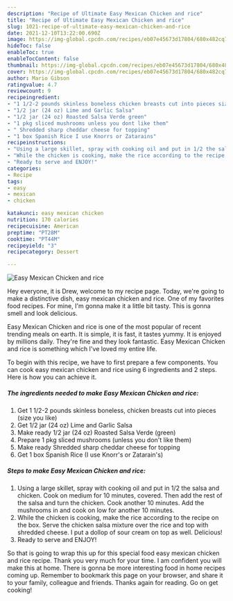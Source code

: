 ```yaml
---
description: "Recipe of Ultimate Easy Mexican Chicken and rice"
title: "Recipe of Ultimate Easy Mexican Chicken and rice"
slug: 1021-recipe-of-ultimate-easy-mexican-chicken-and-rice
date: 2021-12-10T13:22:00.690Z
image: https://img-global.cpcdn.com/recipes/eb07e45673d17804/680x482cq70/easy-mexican-chicken-and-rice-recipe-main-photo.jpg
hideToc: false
enableToc: true
enableTocContent: false
thumbnail: https://img-global.cpcdn.com/recipes/eb07e45673d17804/680x482cq70/easy-mexican-chicken-and-rice-recipe-main-photo.jpg
cover: https://img-global.cpcdn.com/recipes/eb07e45673d17804/680x482cq70/easy-mexican-chicken-and-rice-recipe-main-photo.jpg
author: Mario Gibson
ratingvalue: 4.7
reviewcount: 9
recipeingredient:
- "1 1/2-2 pounds skinless boneless chicken breasts cut into pieces size you like"
- "1/2 jar (24 oz) Lime and Garlic Salsa"
- "1/2 jar (24 oz) Roasted Salsa Verde green"
- "1 pkg sliced mushrooms unless you dont like them"
- " Shredded sharp cheddar cheese for topping"
- "1 box Spanish Rice I use Knorrs or Zatarains"
recipeinstructions:
- "Using a large skillet, spray with cooking oil and put in 1/2 the salsa and chicken. Cook on medium for 10 minutes, covered.   Then add the rest of the salsa and turn the chicken.  Cook another 10 minutes.  Add the mushrooms in and cook on low for another 10 minutes."
- "While the chicken is cooking, make the rice according to the recipe on the box. Serve the chicken salsa mixture over the rice and top with shredded cheese.  I put a dollop of sour cream on top as well.  Delicious!"
- "Ready to serve and ENJOY!"
categories:
- Recipe
tags:
- easy
- mexican
- chicken

katakunci: easy mexican chicken 
nutrition: 170 calories
recipecuisine: American
preptime: "PT28M"
cooktime: "PT44M"
recipeyield: "3"
recipecategory: Dessert

---
```



![Easy Mexican Chicken and rice](https://img-global.cpcdn.com/recipes/eb07e45673d17804/680x482cq70/easy-mexican-chicken-and-rice-recipe-main-photo.jpg)

Hey everyone, it is Drew, welcome to my recipe page. Today, we're going to make a distinctive dish, easy mexican chicken and rice. One of my favorites food recipes. For mine, I'm gonna make it a little bit tasty. This is gonna smell and look delicious.



Easy Mexican Chicken and rice is one of the most popular of recent trending meals on earth. It is simple, it is fast, it tastes yummy. It is enjoyed by millions daily. They're fine and they look fantastic. Easy Mexican Chicken and rice is something which I've loved my entire life.


To begin with this recipe, we have to first prepare a few components. You can cook easy mexican chicken and rice using 6 ingredients and 2 steps. Here is how you can achieve it.

<!--inarticleads1-->

##### The ingredients needed to make Easy Mexican Chicken and rice:

1. Get 1 1/2-2 pounds skinless boneless, chicken breasts cut into pieces (size you like)
1. Get 1/2 jar (24 oz) Lime and Garlic Salsa
1. Make ready 1/2 jar (24 oz) Roasted Salsa Verde (green)
1. Prepare 1 pkg sliced mushrooms (unless you don&#39;t like them)
1. Make ready  Shredded sharp cheddar cheese for topping
1. Get 1 box Spanish Rice (I use Knorr&#39;s or Zatarain&#39;s)




<!--inarticleads2-->

##### Steps to make Easy Mexican Chicken and rice:

1. Using a large skillet, spray with cooking oil and put in 1/2 the salsa and chicken. Cook on medium for 10 minutes, covered.   Then add the rest of the salsa and turn the chicken.  Cook another 10 minutes.  Add the mushrooms in and cook on low for another 10 minutes.
1. While the chicken is cooking, make the rice according to the recipe on the box. Serve the chicken salsa mixture over the rice and top with shredded cheese.  I put a dollop of sour cream on top as well.  Delicious!
1. Ready to serve and ENJOY!



So that is going to wrap this up for this special food easy mexican chicken and rice recipe. Thank you very much for your time. I am confident you will make this at home. There is gonna be more interesting food in home recipes coming up. Remember to bookmark this page on your browser, and share it to your family, colleague and friends. Thanks again for reading. Go on get cooking!
